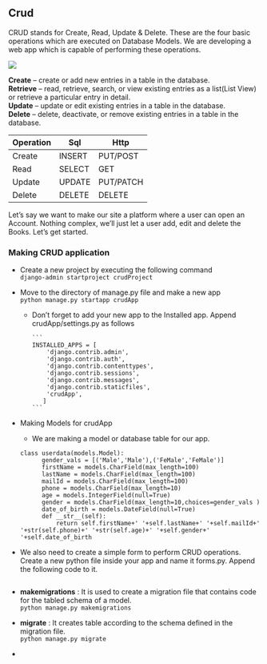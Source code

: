 ## Crud
CRUD stands for Create, Read, Update & Delete. These are the four basic operations which are executed on Database Models. We are developing a web app which is capable of performing these operations.


![](https://github.com/lavanya-Mercy/Crud/blob/master/curddd.jpg) 

**Create**   – create or add new entries in a table in the database. <br>
**Retrieve** – read, retrieve, search, or view existing entries as a list(List View) or retrieve a particular entry in detail.<br>
**Update**   – update or edit existing entries in a table in the database. <br>
**Delete**   – delete, deactivate, or remove existing entries in a table in the database. <br>

Operation|Sql|Http
----|----|----
Create|INSERT| PUT/POST
Read|SELECT|GET
Update|UPDATE|PUT/PATCH
Delete|DELETE|DELETE




Let’s say we want to make our site a platform where a user can open an Account. Nothing complex, we’ll just let a user add, edit and delete the Books. Let’s get started.

### Making CRUD application
* Create a new project by executing the following command <br>
  ```django-admin startproject crudProject```
* Move to the directory of manage.py file and make a new app <br>
  ```python manage.py startapp crudApp```
	* Don’t forget to add your new app to the Installed app. Append crudApp/settings.py as follows <br>

		  ```
		  INSTALLED_APPS = [  
		      'django.contrib.admin',  
		      'django.contrib.auth',  
		      'django.contrib.contenttypes',  
		      'django.contrib.sessions',  
		      'django.contrib.messages',  
		      'django.contrib.staticfiles',  
		      'crudApp',  
		     ] 
		  ```
  
* Making Models for crudApp
  * We are making a model or database table for our app.
  ```
  class userdata(models.Model):
        gender_vals = [('Male','Male'),('FeMale','FeMale')]
        firstName = models.CharField(max_length=100)
        lastName = models.CharField(max_length=100)
        mailId = models.CharField(max_length=100)
        phone = models.CharField(max_length=10)
        age = models.IntegerField(null=True)
        gender = models.CharField(max_length=10,choices=gender_vals )
        date_of_birth = models.DateField(null=True)		
        def __str__(self):
        	return self.firstName+' '+self.lastName+' '+self.mailId+' '+str(self.phone)+' '+str(self.age)+' '+self.gender+' '+self.date_of_birth
	```
  
  
* We also need to create a simple form to perform CRUD operations. Create a new python file inside your app and name it forms.py. Append the following code to it.<br>
	```
	
	```

* **makemigrations** : It is used to create a migration file that contains code for the tabled schema of a model. <br>
	```python manage.py makemigrations```

* **migrate** : It creates table according to the schema defined in the migration file. <br>
	```python manage.py migrate```

* 



